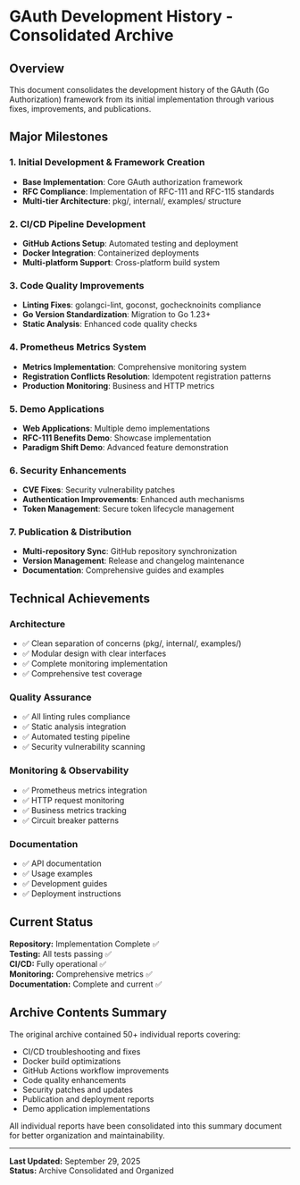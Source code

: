 # GAuth Development History - Consolidated Archive

## Overview
This document consolidates the development history of the GAuth (Go Authorization) framework from its initial implementation through various fixes, improvements, and publications.

## Major Milestones

### 1. Initial Development & Framework Creation
- **Base Implementation**: Core GAuth authorization framework
- **RFC Compliance**: Implementation of RFC-111 and RFC-115 standards
- **Multi-tier Architecture**: pkg/, internal/, examples/ structure

### 2. CI/CD Pipeline Development
- **GitHub Actions Setup**: Automated testing and deployment
- **Docker Integration**: Containerized deployments
- **Multi-platform Support**: Cross-platform build system

### 3. Code Quality Improvements
- **Linting Fixes**: golangci-lint, goconst, gochecknoinits compliance
- **Go Version Standardization**: Migration to Go 1.23+
- **Static Analysis**: Enhanced code quality checks

### 4. Prometheus Metrics System
- **Metrics Implementation**: Comprehensive monitoring system
- **Registration Conflicts Resolution**: Idempotent registration patterns
- **Production Monitoring**: Business and HTTP metrics

### 5. Demo Applications
- **Web Applications**: Multiple demo implementations
- **RFC-111 Benefits Demo**: Showcase implementation
- **Paradigm Shift Demo**: Advanced feature demonstration

### 6. Security Enhancements
- **CVE Fixes**: Security vulnerability patches
- **Authentication Improvements**: Enhanced auth mechanisms
- **Token Management**: Secure token lifecycle management

### 7. Publication & Distribution
- **Multi-repository Sync**: GitHub repository synchronization
- **Version Management**: Release and changelog maintenance
- **Documentation**: Comprehensive guides and examples

## Technical Achievements

### Architecture
- ✅ Clean separation of concerns (pkg/, internal/, examples/)
- ✅ Modular design with clear interfaces
- ✅ Complete monitoring implementation
- ✅ Comprehensive test coverage

### Quality Assurance
- ✅ All linting rules compliance
- ✅ Static analysis integration
- ✅ Automated testing pipeline
- ✅ Security vulnerability scanning

### Monitoring & Observability
- ✅ Prometheus metrics integration
- ✅ HTTP request monitoring
- ✅ Business metrics tracking
- ✅ Circuit breaker patterns

### Documentation
- ✅ API documentation
- ✅ Usage examples
- ✅ Development guides
- ✅ Deployment instructions

## Current Status

**Repository:** Implementation Complete ✅  
**Testing:** All tests passing ✅  
**CI/CD:** Fully operational ✅  
**Monitoring:** Comprehensive metrics ✅  
**Documentation:** Complete and current ✅  

## Archive Contents Summary

The original archive contained 50+ individual reports covering:
- CI/CD troubleshooting and fixes
- Docker build optimizations
- GitHub Actions workflow improvements
- Code quality enhancements
- Security patches and updates
- Publication and deployment reports
- Demo application implementations

All individual reports have been consolidated into this summary document for better organization and maintainability.

---

**Last Updated:** September 29, 2025  
**Status:** Archive Consolidated and Organized